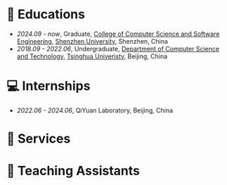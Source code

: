 # 📖 Educations
- *2024.09 - now*, Graduate, [College of Computer Science and Software Engineering](https://csse.szu.edu.cn/), [Shenzhen University](https://en.szu.edu.cn/), Shenzhen, China
- *2018.09 - 2022.06*, Undergraduate, [Department of Computer Science and Technology](https://www.cs.tsinghua.edu.cn/), [Tsinghua Univeristy](https://www.tsinghua.edu.cn/), Beijing, China

# 💻 Internships
- *2022.06 - 2024.06*, QiYuan Laboratory, Beijing, China

# 🏁 Services

# 🏫 Teaching Assistants
